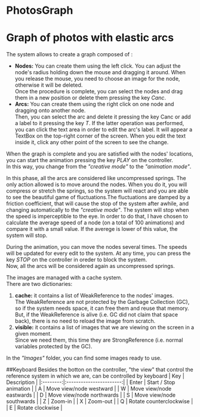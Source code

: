 # PhotosGraph
Graph of photos with elastic arcs
====

The system allows to create a graph composed of :
 - **Nodes:** You can create them using the left click. You can adjust the node's radius holding down the mouse and dragging it around. When you release the mouse, you need to choose an image for the node, otherwise it will be deleted. <br/>
Once the procedure is complete, you can select the nodes and drag them in a new position or delete them pressing the key *Canc*.
 - **Arcs:** You can create them using the right click on one node and dragging onto another node. <br/>
 Then, you can select the arc and delete it pressing the key Canc or add a label to it pressing the key *T*. If the latter operation was performed, you can click the text area in order to edit the arc's label. It will appear a TextBox on the top-right corner of the screen. When you edit the text inside it, click any other point of the screen to see the change.

When the graph is complete and you are satisfied with the nodes' locations, you can start the animation pressing the key *PLAY* on the controller. <br/>
In this way, you change from the *"creative mode"* to the *"animation mode"*.

In this phase, all the arcs are considered like uncompressed springs. The only action allowed is to move around the nodes.
When you do it, you will compress or stretch the springs, so the system will react and you are able to see the beautiful game of fluctuations.The fluctuations are damped by a friction coefficient, that will cause the stop of the system after awhile, and changing automatically to the *"creative mode"*. The system will stop when the speed is imperceptible to the eye. 
In order to do that, I have chosen to calculate the average speed of a node (on a total of 100 animations) and compare it with a small value. If the averege is lower of this value, the system will stop.

During the animation, you can move the nodes several times. The speeds will be updated for every edit to the system.
At any time, you can press the key *STOP* on the controller in oreder to block the system.<br/>
Now, all the arcs will be considered again as uncompressed springs.

The images are managed with a cache system.<br/>
There are two dictionaries:
1. **cache:** it contains a list of WeakReference to the nodes' images. <br/>
The WeakReference are not protected by the Garbage Collection (GC), so if the system needs space, it can free them and reuse that memory. But, if the WeakReference is alive (i.e. GC did not claim that space back), there is no need to reload the image from scratch.
2. **visible:** it contains a list of images that we are viewing on the screen in a given moment.<br/>
Since we need them, this time they are StrongReference (i.e. normal variables protected by the GC).
	
In the *"Images"* folder, you can find some images ready to use.

##Keyboard
Besides the botton on the controller, "the view" that control the reference system in which we are, can be controlled by keyboard
|   Key  |       Description       |
|:--------:|:-----------------------:|
|   Enter   |	Start / Stop animation                 |
|   A    |	Move view/node westward            |
|   W   |	Move view/node eastwards            |
|   D   |	Move view/node northwards          |
|  S  |	Move view/node southwards             |
|   Z    |	Zoom-in    |
|   X    |	Zoom-out           |
|   Q    |	Rotate counterclockwise           |
|   E    |	Rotate clockwise           |

	
